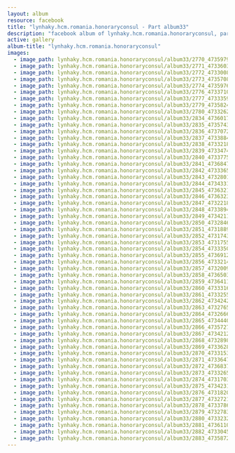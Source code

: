 ```yaml
---
layout: album
resource: facebook
title: "lynhaky.hcm.romania.honoraryconsul - Part album33"
description: "facebook album of lynhaky.hcm.romania.honoraryconsul, part album33."
active: gallery
album-title: "lynhaky.hcm.romania.honoraryconsul"
images:
  - image_path: lynhaky.hcm.romania.honoraryconsul/album33/2770_473597958_1145145176969441_1931460638470578688_n.jpg
  - image_path: lynhaky.hcm.romania.honoraryconsul/album33/2771_473360340_1145145230302769_3203067349706111678_n.jpg
  - image_path: lynhaky.hcm.romania.honoraryconsul/album33/2772_473300822_1145145180302774_1348300354912191425_n.jpg
  - image_path: lynhaky.hcm.romania.honoraryconsul/album33/2773_473570899_1145145623636063_8997420830870778011_n.jpg
  - image_path: lynhaky.hcm.romania.honoraryconsul/album33/2774_473597607_1145145450302747_5184460500848608692_n.jpg
  - image_path: lynhaky.hcm.romania.honoraryconsul/album33/2776_473371020_1145144403636185_6749818560828452815_n.jpg
  - image_path: lynhaky.hcm.romania.honoraryconsul/album33/2777_473335931_1145144223636203_9141587179206431065_n.jpg
  - image_path: lynhaky.hcm.romania.honoraryconsul/album33/2779_473582493_1145139216970037_4196503128400262034_n.jpg
  - image_path: lynhaky.hcm.romania.honoraryconsul/album33/2780_473326276_1144626920354600_4070392814681683092_n.jpg
  - image_path: lynhaky.hcm.romania.honoraryconsul/album33/2834_473601794_1144623620354930_5972771365950144949_n.jpg
  - image_path: lynhaky.hcm.romania.honoraryconsul/album33/2835_473574389_1144623657021593_6172841538053670090_n.jpg
  - image_path: lynhaky.hcm.romania.honoraryconsul/album33/2836_473707298_1144623647021594_5726154910789411769_n.jpg
  - image_path: lynhaky.hcm.romania.honoraryconsul/album33/2837_473388468_1144623687021590_115347828847031276_n.jpg
  - image_path: lynhaky.hcm.romania.honoraryconsul/album33/2838_473321818_1144623663688259_3655623767211367133_n.jpg
  - image_path: lynhaky.hcm.romania.honoraryconsul/album33/2839_473347484_1144622237021735_9170344710168666303_n.jpg
  - image_path: lynhaky.hcm.romania.honoraryconsul/album33/2840_473377599_1144622523688373_2061133784113530029_n.jpg
  - image_path: lynhaky.hcm.romania.honoraryconsul/album33/2841_473684712_1144622373688388_3689317757326422502_n.jpg
  - image_path: lynhaky.hcm.romania.honoraryconsul/album33/2842_473336526_1144622490355043_2432798265861008255_n.jpg
  - image_path: lynhaky.hcm.romania.honoraryconsul/album33/2843_473280186_1144622303688395_9087367785462201462_n.jpg
  - image_path: lynhaky.hcm.romania.honoraryconsul/album33/2844_473433179_1144622520355040_9179214943460546096_n.jpg
  - image_path: lynhaky.hcm.romania.honoraryconsul/album33/2845_473632148_1144622163688409_4659088650807565255_n.jpg
  - image_path: lynhaky.hcm.romania.honoraryconsul/album33/2846_473632353_1144622360355056_5541848547097036712_n.jpg
  - image_path: lynhaky.hcm.romania.honoraryconsul/album33/2847_473221832_1144622137021745_4026236269782265015_n.jpg
  - image_path: lynhaky.hcm.romania.honoraryconsul/album33/2848_473389416_1144621470355145_6912415825376197738_n.jpg
  - image_path: lynhaky.hcm.romania.honoraryconsul/album33/2849_473421193_1144621433688482_6477825443314657937_n.jpg
  - image_path: lynhaky.hcm.romania.honoraryconsul/album33/2850_473284692_1144621450355147_6202926611977471171_n.jpg
  - image_path: lynhaky.hcm.romania.honoraryconsul/album33/2851_473188945_1144621457021813_9073370758238835953_n.jpg
  - image_path: lynhaky.hcm.romania.honoraryconsul/album33/2852_473174308_1144621460355146_24070809967219053_n.jpg
  - image_path: lynhaky.hcm.romania.honoraryconsul/album33/2853_473175534_1144621493688476_7156799554542454596_n.jpg
  - image_path: lynhaky.hcm.romania.honoraryconsul/album33/2854_473335018_1144621453688480_8180286286510523555_n.jpg
  - image_path: lynhaky.hcm.romania.honoraryconsul/album33/2855_473691292_1144621487021810_5622403043298494245_n.jpg
  - image_path: lynhaky.hcm.romania.honoraryconsul/album33/2856_473321402_1144621070355185_6558685273483855545_n.jpg
  - image_path: lynhaky.hcm.romania.honoraryconsul/album33/2857_473200967_1144621077021851_9027687030125620547_n.jpg
  - image_path: lynhaky.hcm.romania.honoraryconsul/album33/2858_473650376_1144621067021852_4486719696851520353_n.jpg
  - image_path: lynhaky.hcm.romania.honoraryconsul/album33/2859_473641189_1144621083688517_1913352117851958090_n.jpg
  - image_path: lynhaky.hcm.romania.honoraryconsul/album33/2860_473331610_1144621317021827_1315314147505700175_n.jpg
  - image_path: lynhaky.hcm.romania.honoraryconsul/album33/2861_473325539_1144621073688518_56323455534304986_n.jpg
  - image_path: lynhaky.hcm.romania.honoraryconsul/album33/2862_473424239_1144621080355184_8407038365796720666_n.jpg
  - image_path: lynhaky.hcm.romania.honoraryconsul/album33/2863_473276519_1144621090355183_2513987888929542570_n.jpg
  - image_path: lynhaky.hcm.romania.honoraryconsul/album33/2864_473266648_1144621093688516_7480435810175148419_n.jpg
  - image_path: lynhaky.hcm.romania.honoraryconsul/album33/2865_473444063_1144621343688491_3213336581769150316_n.jpg
  - image_path: lynhaky.hcm.romania.honoraryconsul/album33/2866_473572707_1144621373688488_3233923694415427594_n.jpg
  - image_path: lynhaky.hcm.romania.honoraryconsul/album33/2867_473421209_1144621097021849_2162093466946511698_n.jpg
  - image_path: lynhaky.hcm.romania.honoraryconsul/album33/2868_473289808_1144621297021829_1188742769809076112_n.jpg
  - image_path: lynhaky.hcm.romania.honoraryconsul/album33/2869_473362854_1144621393688486_3780537299738813239_n.jpg
  - image_path: lynhaky.hcm.romania.honoraryconsul/album33/2870_473315301_1144621410355151_2518366760581571278_n.jpg
  - image_path: lynhaky.hcm.romania.honoraryconsul/album33/2871_473364762_1144621087021850_3612077369156355182_n.jpg
  - image_path: lynhaky.hcm.romania.honoraryconsul/album33/2872_473683716_1144621337021825_7586454496926508981_n.jpg
  - image_path: lynhaky.hcm.romania.honoraryconsul/album33/2873_473326527_1144621490355143_7137603975688383077_n.jpg
  - image_path: lynhaky.hcm.romania.honoraryconsul/album33/2874_473170368_1144621167021842_5225399010742699237_n.jpg
  - image_path: lynhaky.hcm.romania.honoraryconsul/album33/2875_473423107_1144621333688492_3913715732836824338_n.jpg
  - image_path: lynhaky.hcm.romania.honoraryconsul/album33/2876_473182032_1144621177021841_546730880749670897_n.jpg
  - image_path: lynhaky.hcm.romania.honoraryconsul/album33/2877_473272137_1144621163688509_5249004598359959649_n.jpg
  - image_path: lynhaky.hcm.romania.honoraryconsul/album33/2878_473378619_1144621370355155_9218227056489418971_n.jpg
  - image_path: lynhaky.hcm.romania.honoraryconsul/album33/2879_473278315_1144621303688495_5640934561960357083_n.jpg
  - image_path: lynhaky.hcm.romania.honoraryconsul/album33/2880_473323287_1144621150355177_62498841695414220_n.jpg
  - image_path: lynhaky.hcm.romania.honoraryconsul/album33/2881_473611019_1144621320355160_2148650080937542148_n.jpg
  - image_path: lynhaky.hcm.romania.honoraryconsul/album33/2882_473304593_1144621120355180_312269915619909790_n.jpg
  - image_path: lynhaky.hcm.romania.honoraryconsul/album33/2883_473587274_1144621283688497_2762712624708600319_n.jpg
---
```

